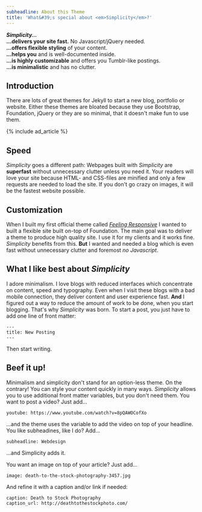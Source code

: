 ```yaml
---
subheadline: About this Theme
title: 'What&#39;s special about <em>Simplicity</em>?'
---
```

***Simplicity…***<br>
**…delivers your site fast.** No Javascript/jQuery needed.<br>
**…offers flexible styling** of your content.<br>
**…helps you** and is well-documented inside.<br>
**…is highly customizable** and offers you Tumblr-like postings.<br>
**…is minimalistic** and has no clutter.
<!--more-->


## Introduction

There are lots of great themes for Jekyll to start a new blog, portfolio or website. Either these themes are bloated because they use Bootstrap, Foundation, jQuery or they are so minimal, that it doesn't make fun to use them.

{% include ad_article %}

## Speed

*Simplicity* goes a different path: Webpages built with *Simplicity* are **superfast** without unnecessary clutter unless you need it. Your readers will love your site because HTML- and CSS-files are minified and only a few requests are needed to load the site. If you don't go crazy on images, it will be the fastest website possible.



## Customization

When I built my first official theme called [*Feeling Responsive*][1] I wanted to built a flexible site built on-top of Foundation. The main goal was to deliver a theme to produce high quality site. I use it for my clients and it works fine. *Simplicity* benefits from this. **But** I wanted and needed a blog which is even fast without unnecessary clutter and foremost *no Javascript*.



## What I like best about *Simplicity*

I adore minimalism. I love blogs with reduced interfaces which concentrate on content, speed and typography. Even when I visit these blogs with a bad mobile connection, they deliver content and user experience fast. **And** I figured out a way to reduce the amount of work to be done, when you start blogging. That's why *Simplicity* was born. To start a post, you just have to add one line of front matter:

~~~
---
title: New Posting
---
~~~

Then start writing.


## Beef it up!

Minimalism and simplicity don't stand for an option-less theme. On the contrary! You can style your content quickly in many ways. *Simplicity* allows you to use additional front matter variables, but you don't need them. You want to post a video? Just add…

    youtube: https://www.youtube.com/watch?v=8pQAWOCofXo

…and the theme uses the variable to add the video on top of your headline. You like subheadines, like I do? Add…

    subheadline: Webdesign

…and Simplicity adds it.

You want an image on top of your article? Just add…

    image: death-to-the-stock-photography-3457.jpg

And refine it with a caption and/or link if needed:

    caption: Death to Stock Photography
    caption_url: http://deathtothestockphoto.com/






 [1]: http://phlow.github.io/feeling-responsive/
 [2]: #
 [3]: #
 [4]: #
 [5]: #
 [6]: #
 [7]: #
 [8]: #
 [9]: #
 [10]: #